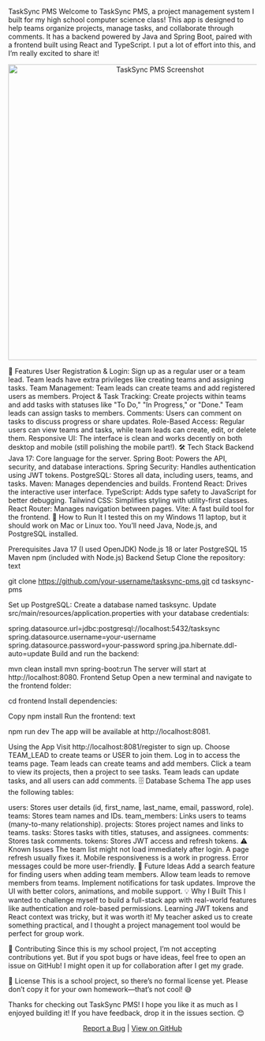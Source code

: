 TaskSync PMS
Welcome to TaskSync PMS, a project management system I built for my high school computer science class! This app is designed to help teams organize projects, manage tasks, and collaborate through comments. It has a backend powered by Java and Spring Boot, paired with a frontend built using React and TypeScript. I put a lot of effort into this, and I’m really excited to share it!

<p align="center"> <img src="https://via.placeholder.com/600x300.png?text=TaskSync+PMS+Demo" alt="TaskSync PMS Screenshot" width="600"/> </p>
🌟 Features
User Registration & Login: Sign up as a regular user or a team lead. Team leads have extra privileges like creating teams and assigning tasks.
Team Management: Team leads can create teams and add registered users as members.
Project & Task Tracking: Create projects within teams and add tasks with statuses like "To Do," "In Progress," or "Done." Team leads can assign tasks to members.
Comments: Users can comment on tasks to discuss progress or share updates.
Role-Based Access: Regular users can view teams and tasks, while team leads can create, edit, or delete them.
Responsive UI: The interface is clean and works decently on both desktop and mobile (still polishing the mobile part!).
🛠️ Tech Stack
Backend
Java 17: Core language for the server.
Spring Boot: Powers the API, security, and database interactions.
Spring Security: Handles authentication using JWT tokens.
PostgreSQL: Stores all data, including users, teams, and tasks.
Maven: Manages dependencies and builds.
Frontend
React: Drives the interactive user interface.
TypeScript: Adds type safety to JavaScript for better debugging.
Tailwind CSS: Simplifies styling with utility-first classes.
React Router: Manages navigation between pages.
Vite: A fast build tool for the frontend.
🚀 How to Run It
I tested this on my Windows 11 laptop, but it should work on Mac or Linux too. You’ll need Java, Node.js, and PostgreSQL installed.

Prerequisites
Java 17 (I used OpenJDK)
Node.js 18 or later
PostgreSQL 15
Maven
npm (included with Node.js)
Backend Setup
Clone the repository:
text


git clone https://github.com/your-username/tasksync-pms.git
cd tasksync-pms

Set up PostgreSQL:
Create a database named tasksync.
Update src/main/resources/application.properties with your database credentials:



spring.datasource.url=jdbc:postgresql://localhost:5432/tasksync
spring.datasource.username=your-username
spring.datasource.password=your-password
spring.jpa.hibernate.ddl-auto=update
Build and run the backend:




mvn clean install
mvn spring-boot:run
The server will start at http://localhost:8080.
Frontend Setup
Open a new terminal and navigate to the frontend folder:



cd frontend
Install dependencies:


Copy
npm install
Run the frontend:
text


npm run dev
The app will be available at http://localhost:8081.



Using the App
Visit http://localhost:8081/register to sign up.
Choose TEAM_LEAD to create teams or USER to join them.
Log in to access the teams page. Team leads can create teams and add members.
Click a team to view its projects, then a project to see tasks. Team leads can update tasks, and all users can add comments.
🗄️ Database Schema
The app uses the following tables:

users: Stores user details (id, first_name, last_name, email, password, role).
teams: Stores team names and IDs.
team_members: Links users to teams (many-to-many relationship).
projects: Stores project names and links to teams.
tasks: Stores tasks with titles, statuses, and assignees.
comments: Stores task comments.
tokens: Stores JWT access and refresh tokens.
⚠️ Known Issues
The team list might not load immediately after login. A page refresh usually fixes it.
Mobile responsiveness is a work in progress.
Error messages could be more user-friendly.
🔮 Future Ideas
Add a search feature for finding users when adding team members.
Allow team leads to remove members from teams.
Implement notifications for task updates.
Improve the UI with better colors, animations, and mobile support.
💡 Why I Built This
I wanted to challenge myself to build a full-stack app with real-world features like authentication and role-based permissions. Learning JWT tokens and React context was tricky, but it was worth it! My teacher asked us to create something practical, and I thought a project management tool would be perfect for group work.

🤝 Contributing
Since this is my school project, I’m not accepting contributions yet. But if you spot bugs or have ideas, feel free to open an issue on GitHub! I might open it up for collaboration after I get my grade.

📜 License
This is a school project, so there’s no formal license yet. Please don’t copy it for your own homework—that’s not cool! 😅

Thanks for checking out TaskSync PMS! I hope you like it as much as I enjoyed building it! If you have feedback, drop it in the issues section. 😊

<p align="center"> <a href="https://github.com/your-username/tasksync-pms/issues">Report a Bug</a> | <a href="https://github.com/your-username/tasksync-pms">View on GitHub</a> </p>
